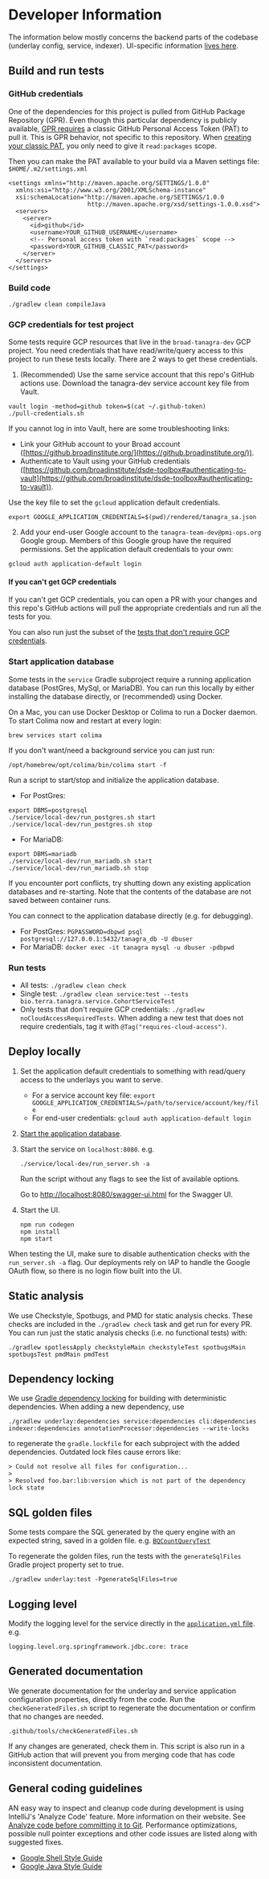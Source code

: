 # Developer Information
The information below mostly concerns the backend parts of the codebase (underlay config, service, indexer).
UI-specific information [lives here](./UI.md).

## Build and run tests

### GitHub credentials
One of the dependencies for this project is pulled from GitHub Package Repository (GPR). Even though this particular
dependency is publicly available, [GPR requires](https://docs.github.com/en/packages/learn-github-packages/introduction-to-github-packages#authenticating-to-github-packages)
a classic GitHub Personal Access Token (PAT) to pull it. This is GPR behavior, not specific to this repository. When
[creating your classic PAT](https://docs.github.com/en/authentication/keeping-your-account-and-data-secure/managing-your-personal-access-tokens#creating-a-personal-access-token-classic),
you only need to give it `read:packages` scope.

Then you can make the PAT available to your build via a Maven settings file: `$HOME/.m2/settings.xml`
```
<settings xmlns="http://maven.apache.org/SETTINGS/1.0.0"
  xmlns:xsi="http://www.w3.org/2001/XMLSchema-instance"
  xsi:schemaLocation="http://maven.apache.org/SETTINGS/1.0.0
                      http://maven.apache.org/xsd/settings-1.0.0.xsd">
  <servers>
    <server>
      <id>github</id>
      <username>YOUR_GITHUB_USERNAME</username>
      <!-- Personal access token with `read:packages` scope -->
      <password>YOUR_GITHUB_CLASSIC_PAT</password>
    </server>
  </servers>
</settings>
```

### Build code
```
./gradlew clean compileJava
```

### GCP credentials for test project
Some tests require GCP resources that live in the `broad-tanagra-dev` GCP project. You need credentials that have
read/write/query access to this project to run these tests locally. There are 2 ways to get these credentials.

1. (Recommended) Use the same service account that this repo's GitHub actions use.
Download the tanagra-dev service account key file from Vault.
```
vault login -method=github token=$(cat ~/.github-token)
./pull-credentials.sh
```
If you cannot log in into Vault, here are some troubleshooting links:
- Link your GitHub account to your Broad account ([https://github.broadinstitute.org/](https://github.broadinstitute.org/)).
- Authenticate to Vault using your GitHub credentials ([https://github.com/broadinstitute/dsde-toolbox#authenticating-to-vault](https://github.com/broadinstitute/dsde-toolbox#authenticating-to-vault)).

Use the key file to set the `gcloud` application default credentials.
```
export GOOGLE_APPLICATION_CREDENTIALS=$(pwd)/rendered/tanagra_sa.json
```

2. Add your end-user Google account to the `tanagra-team-dev@pmi-ops.org` Google group.
Members of this Google group have the required permissions. Set the application default credentials to your own:
```
gcloud auth application-default login
```

#### If you can't get GCP credentials
If you can't get GCP credentials, you can open a PR with your changes and this repo's GitHub actions will pull
the appropriate credentials and run all the tests for you.

You can also run just the subset of the [tests that don't require GCP credentials](#run-tests).

### Start application database
Some tests in the `service` Gradle subproject require a running application database (PostGres, MySql, or MariaDB).
You can run this locally by either installing the database directly, or (recommended) using Docker.

On a Mac, you can use Docker Desktop or Colima to run a Docker daemon. To start Colima now and restart at every login:
```
brew services start colima
```
If you don't want/need a background service you can just run:
```
/opt/homebrew/opt/colima/bin/colima start -f
```

Run a script to start/stop and initialize the application database.
- For PostGres: 
```
export DBMS=postgresql
./service/local-dev/run_postgres.sh start
./service/local-dev/run_postgres.sh stop
```
- For MariaDB:
```
export DBMS=mariadb
./service/local-dev/run_mariadb.sh start
./service/local-dev/run_mariadb.sh stop
```
If you encounter port conflicts, try shutting down any existing application databases and re-starting.
Note that the contents of the database are not saved between container runs.

You can connect to the application database directly (e.g. for debugging).
- For PostGres: `PGPASSWORD=dbpwd psql postgresql://127.0.0.1:5432/tanagra_db -U dbuser`
- For MariaDB: `docker exec -it tanagra mysql -u dbuser -pdbpwd`

### Run tests
- All tests: `./gradlew clean check`
- Single test: `./gradlew clean service:test --tests bio.terra.tanagra.service.CohortServiceTest`
- Only tests that don't require GCP credentials: `./gradlew noCloudAccessRequiredTests`.
  When adding a new test that does not require credentials, tag it with `@Tag("requires-cloud-access")`.

## Deploy locally
1. Set the application default credentials to something with read/query access to the underlays you want to serve.
    - For a service account key file: `export GOOGLE_APPLICATION_CREDENTIALS=/path/to/service/account/key/file`
    - For end-user credentials: `gcloud auth application-default login`
2. [Start the application database](#start-application-database).
3. Start the service on `localhost:8080`. e.g.
    ```
    ./service/local-dev/run_server.sh -a
    ```
    Run the script without any flags to see the list of available options.
    
    Go to [http://localhost:8080/swagger-ui.html](http://localhost:8080/swagger-ui.html) for the Swagger UI.
4. Start the UI.
    ```
    npm run codegen
    npm install
    npm start
    ```
When testing the UI, make sure to disable authentication checks with the `run_server.sh -a` flag.
Our deployments rely on IAP to handle the Google OAuth flow, so there is no login flow built into the UI.

## Static analysis
We use Checkstyle, Spotbugs, and PMD for static analysis checks.
These checks are included in the `./gradlew check` task and get run for every PR.
You can run just the static analysis checks (i.e. no functional tests) with:
```
./gradlew spotlessApply checkstyleMain checkstyleTest spotbugsMain spotbugsTest pmdMain pmdTest
```

## Dependency locking
We use [Gradle dependency locking](https://docs.gradle.org/current/userguide/dependency_locking.html)
for building with deterministic dependencies. When adding a new dependency, use
```
./gradlew underlay:dependencies service:dependencies cli:dependencies indexer:dependencies annotationProcessor:dependencies --write-locks
```
to regenerate the `gradle.lockfile` for each subproject with the added dependencies. Outdated lock files cause errors like:
```
> Could not resolve all files for configuration...
>
> Resolved foo.bar:lib:version which is not part of the dependency lock state
```

## SQL golden files
Some tests compare the SQL generated by the query engine with an expected string, saved in a golden file.
e.g. [`BQCountQueryTest`](../underlay/src/test/java/bio/terra/tanagra/query/bigquery/sqlbuilding/BQCountQueryTest.java)

To regenerate the golden files, run the tests with the `generateSqlFiles` Gradle project property set to true.
```
./gradlew underlay:test -PgenerateSqlFiles=true
```

## Logging level
Modify the logging level for the service directly in the [`application.yml` file](../service/src/main/resources/application.yml). e.g.
```
logging.level.org.springframework.jdbc.core: trace
```

## Generated documentation
We generate documentation for the underlay and service application configuration properties, directly from the code.
Run the `checkGeneratedFiles.sh` script to regenerate the documentation or confirm that no changes are needed.

```
.github/tools/checkGeneratedFiles.sh
```

If any changes are generated, check them in. This script is also run in a GitHub action that will prevent you from
merging code that has code inconsistent documentation.

## General coding guidelines
AN easy way to inspect and cleanup code during development is using IntelliJ's 'Analyze Code' feature. 
More information on their website. See [Analyze code before committing it to Git](https://www.jetbrains.com/help/idea/running-inspections.html#run-before-commit). 
Performance optimizations, possible null pointer exceptions and other code issues are listed along with suggested fixes.

- [Google Shell Style Guide](https://google.github.io/styleguide/shellguide.html)
- [Google Java Style Guide](https://google.github.io/styleguide/javaguide.html)
